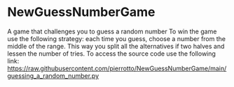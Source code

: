 # NewGuessNumberGame
A game that challenges you to guess a random number
To win the game use the following strategy: each time you guess, choose a number from the middle of the range. This way you split all the alternatives if two halves and lessen the number of tries.
To access the source code use the following link: https://raw.githubusercontent.com/pierrotto/NewGuessNumberGame/main/guessing_a_random_number.py